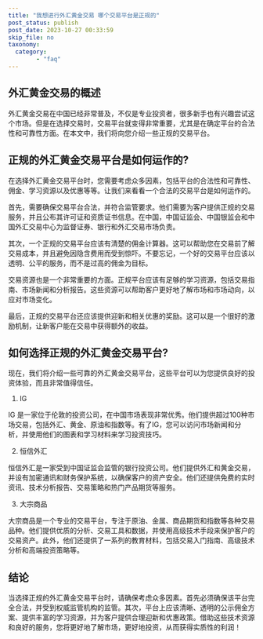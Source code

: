 ```yaml
---
title: "我想进行外汇黄金交易 哪个交易平台是正规的"
post_status: publish
post_date: 2023-10-27 00:33:59
skip_file: no
taxonomy:
  category:
        - "faq"
---
```


## 外汇黄金交易的概述

外汇黄金交易在中国已经非常普及，不仅是专业投资者，很多新手也有兴趣尝试这个市场。但是在选择交易时，交易平台就变得非常重要，尤其是在确定平台的合法性和可靠性方面。在本文中，我们将向您介绍一些正规的交易平台。

## 正规的外汇黄金交易平台是如何运作的?

在选择外汇黄金交易平台时，您需要考虑众多因素，包括平台的合法性和可靠性、佣金、学习资源以及优惠等等。让我们来看看一个合法的交易平台是如何运作的。

首先，需要确保交易平台合法，并符合监管要求。他们需要为客户提供正规的交易服务，并且公布其许可证和资质证书信息。在中国，中国证监会、中国银监会和中国外汇交易中心为监督证券、银行和外汇交易市场负责。

其次，一个正规的交易平台应该有清楚的佣金计算器。这可以帮助您在交易前了解交易成本，并且避免因隐含费用而受到惊吓。不要忘记，一个好的交易平台应该以透明、公平的服务，而不是过高的佣金为目标。

交易资源也是一个非常重要的方面。正规平台应该有足够的学习资源，包括交易指南、市场新闻和分析报告。这些资源可以帮助客户更好地了解市场和市场动向，以应对市场变化。

最后，正规的交易平台还应该提供迎新和相关优惠的奖励。这可以是一个很好的激励机制，让新客户能在交易中获得额外的收益。

## 如何选择正规的外汇黄金交易平台?

现在，我们将介绍一些可靠的外汇黄金交易平台，这些平台可以为您提供良好的投资体验，而且非常值得信任。

1. IG

IG 是一家位于伦敦的投资公司，在中国市场表现非常优秀。他们提供超过100种市场交易，包括外汇、黄金、原油和指数等。有了IG，您可以访问市场新闻和分析，并使用他们的图表和学习材料来学习投资技巧。

2. 恒信外汇

恒信外汇是一家受到中国证监会监管的银行投资公司。他们提供外汇和黄金交易，并设有加密通讯和财务保护系统，以确保客户的资产安全。他们还提供免费的实时资讯、技术分析报告、交易策略和热门产品期货等服务。

3. 大宗商品

大宗商品是一个专业的交易平台，专注于原油、金属、商品期货和指数等各种交易品种。他们提供优质的分析、交易工具和数据，并使用高级技术手段来保护客户的交易资产。此外，他们还提供了一系列的教育材料，包括交易入门指南、高级技术分析和高端投资策略等。

## 结论

当选择正规的外汇黄金交易平台时，请确保考虑众多因素。首先必须确保该平台完全合法，并受到权威监管机构的监管。其次，平台上应该清晰、透明的公示佣金方案、提供丰富的学习资源，并为客户提供合理迎新和优惠政策。借助这些技术资源和良好的服务，您将更好地了解市场，更好地投资，从而获得实质性的利润！
